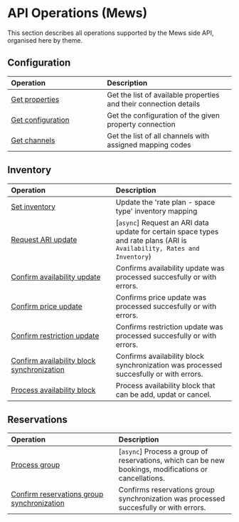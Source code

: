 # API Operations (Mews)

This section describes all operations supported by the Mews side API, organised here by theme.

## Configuration

| <div style="width:200px">Operation</div> | Description |
| :-- | :-- |
| [Get properties](configuration.md#get-properties) | Get the list of available properties and their connection details |
| [Get configuration](configuration.md#get-configuration) | Get the configuration of the given property connection |
| [Get channels](configuration.md#get-channels) | Get the list of all channels with assigned mapping codes |

## Inventory

| <div style="width:200px">Operation</div>| Description |
| :-- | :-- |
| [Set inventory](inventory.md#set-inventory) | Update the 'rate plan - space type' inventory mapping |
| [Request ARI update](inventory.md#request-ari-update) | \[`async`\] Request an ARI data update for certain space types and rate plans (ARI is `Availability, Rates and Inventory`) |
| [Confirm availability update](inventory.md#confirm-availability-update) | Confirms availability update was processed succesfully or with errors. |
| [Confirm price update](inventory.md#confirm-price-update) | Confirms price update was processed succesfully or with errors. |
| [Confirm restriction update](inventory.md##confirm-reistriction-update) | Confirms restriction update was processed succesfully or with errors. |
| [Confirm availability block synchronization](availabilityBlock.md##confirm-availability-block-confirmation) | Confirms availability block synchronization was processed succesfully or with errors. |
| [Process availability block](availabilityBlockProcessor.md#process-availability-block) | Process availability block that can be add, updat or cancel. |

## Reservations

| <div style="width:200px">Operation</div> | Description |
| :-- | :-- |
| [Process group](reservations.md#process-group) | \[`async`\] Process a group of reservations, which can be new bookings, modifications or cancellations. |
| [Confirm reservations group synchronization](reservations.md#confirm-group-confirmation) | Confirms reservations group synchronization was processed succesfully or with errors. |

